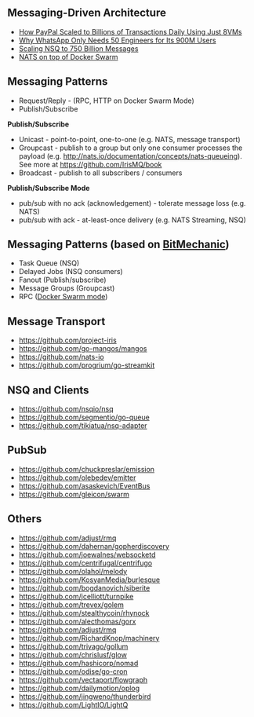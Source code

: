 ## Messaging-Driven Architecture

- [How PayPal Scaled to Billions of Transactions Daily Using Just 8VMs](http://highscalability.com/blog/2016/8/15/how-paypal-scaled-to-billions-of-transactions-daily-using-ju.html)
- [Why WhatsApp Only Needs 50 Engineers for Its 900M Users](http://www.wired.com/2015/09/whatsapp-serves-900-million-users-50-engineers)
- [Scaling NSQ to 750 Billion Messages](https://segment.com/blog/scaling-nsq)
- [NATS on top of Docker Swarm](http://nats.io/blog/docker-swarm-plus-nats)

## Messaging Patterns

- Request/Reply - (RPC, HTTP on Docker Swarm Mode)
- Publish/Subscribe

**Publish/Subscribe**

- Unicast - point-to-point, one-to-one (e.g. NATS, message transport)
- Groupcast - publish to a group but only one consumer processes the payload (e.g. http://nats.io/documentation/concepts/nats-queueing). See more at https://github.com/IrisMQ/book
- Broadcast - publish to all subscribers / consumers

**Publish/Subscribe Mode**

- pub/sub with no ack (acknowledgement) - tolerate message loss (e.g. NATS)
- pub/sub with ack - at-least-once delivery (e.g. NATS Streaming, NSQ)

## Messaging Patterns (based on [BitMechanic](http://bitmechanic.com/2011/12/30/reasons-to-use-message-queue.html))

- Task Queue (NSQ)
- Delayed Jobs (NSQ consumers)
- Fanout (Publish/subscribe)
- Message Groups (Groupcast)
- RPC ([Docker Swarm mode](https://github.com/ibmendoza/go-examples/blob/master/docker/lesson1.md))

## Message Transport

- https://github.com/project-iris
- https://github.com/go-mangos/mangos
- https://github.com/nats-io
- https://github.com/progrium/go-streamkit

## NSQ and Clients

- https://github.com/nsqio/nsq
- https://github.com/segmentio/go-queue
- https://github.com/tikiatua/nsq-adapter

## PubSub

- https://github.com/chuckpreslar/emission
- https://github.com/olebedev/emitter
- https://github.com/asaskevich/EventBus
- https://github.com/gleicon/swarm

## Others

- https://github.com/adjust/rmq
- https://github.com/dahernan/gopherdiscovery
- https://github.com/joewalnes/websocketd
- https://github.com/centrifugal/centrifugo
- https://github.com/olahol/melody
- https://github.com/KosyanMedia/burlesque
- https://github.com/bogdanovich/siberite
- https://github.com/jcelliott/turnpike
- https://github.com/trevex/golem
- https://github.com/stealthycoin/rhynock
- https://github.com/alecthomas/gorx
- https://github.com/adjust/rmq
- https://github.com/RichardKnop/machinery
- https://github.com/trivago/gollum
- https://github.com/chrislusf/glow
- https://github.com/hashicorp/nomad
- https://github.com/odise/go-cron
- https://github.com/vectaport/flowgraph
- https://github.com/dailymotion/oplog
- https://github.com/jingweno/thunderbird
- https://github.com/LightIO/LightQ


